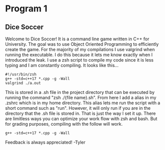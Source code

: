 # Program 1
## Dice Soccer
Welcome to Dice Soccer! It is a command line game written in C++ for University. The goal
was to use Object Oriented Programming to efficiently create the game. For the majority of
my compilations I use valgrind when running the executable. I do this because it lets me
know exactly when I introduced the leak. I use a zsh script to compile my code since it is
less typing and I am constantly compiling. It looks like this...

```
#!/usr/bin/zsh
g++ -std=c++17 *.cpp -g -Wall
valgrind ./a.out
```
This is stored in a .sh file in the project directory that can be executed by running the 
command "zsh ./{file name}.sh". From here I add a alias in my .zshrc which is in my home 
directory. This alias lets me run the script with a short command such as "run". However, 
it will only run if you are in the directory that the .sh file is stored in. That is just 
the way I set it up. There are limitless ways you can optimize your work flow with zsh and 
bash. But for grading purposes, compiling with the follow will work.
 
```
g++ -std=c++17 *.cpp -g -Wall
```
Feedback is always appreciated!
-Tyler

